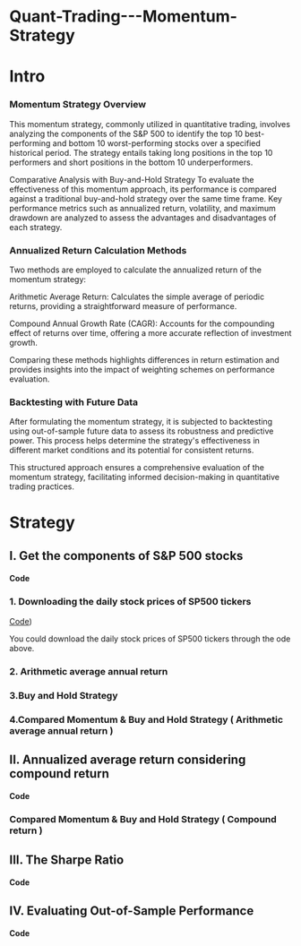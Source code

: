 # Quant-Trading---Momentum-Strategy





# **Intro**
### **Momentum Strategy Overview**
This momentum strategy, commonly utilized in quantitative trading, involves analyzing the components of the S&P 500 to identify the top 10 best-performing and bottom 10 worst-performing stocks over a specified historical period. The strategy entails taking long positions in the top 10 performers and short positions in the bottom 10 underperformers.

Comparative Analysis with Buy-and-Hold Strategy
To evaluate the effectiveness of this momentum approach, its performance is compared against a traditional buy-and-hold strategy over the same time frame. Key performance metrics such as annualized return, volatility, and maximum drawdown are analyzed to assess the advantages and disadvantages of each strategy.

### **Annualized Return Calculation Methods**
Two methods are employed to calculate the annualized return of the momentum strategy:

Arithmetic Average Return: Calculates the simple average of periodic returns, providing a straightforward measure of performance.

Compound Annual Growth Rate (CAGR): Accounts for the compounding effect of returns over time, offering a more accurate reflection of investment growth.

Comparing these methods highlights differences in return estimation and provides insights into the impact of weighting schemes on performance evaluation.

### **Backtesting with Future Data**
After formulating the momentum strategy, it is subjected to backtesting using out-of-sample future data to assess its robustness and predictive power. This process helps determine the strategy's effectiveness in different market conditions and its potential for consistent returns.

This structured approach ensures a comprehensive evaluation of the momentum strategy, facilitating informed decision-making in quantitative trading practices.

# **Strategy**
## **I. Get the components of S&P 500 stocks** 
#### **Code**

### **1. Downloading the daily stock prices of SP500 tickers**
[Code](https://github.com/Kevin20250000000/Quant-Trading---Momentum-Strategy/blob/main/Downloading%20the%20daily%20stock%20prices%20of%20SP500%20tickers))


You could download the daily stock prices of SP500 tickers through the ode above.


### **2. Arithmetic average annual return**

### **3.Buy and Hold Strategy**


### **4.Compared Momentum & Buy and Hold Strategy ( Arithmetic average annual return )**


## **II. Annualized average return considering compound return**
#### **Code**

### **Compared Momentum & Buy and Hold Strategy ( Compound return )**









## **III. The Sharpe Ratio**
#### **Code**






## **IV. Evaluating Out-of-Sample Performance**
#### **Code**






